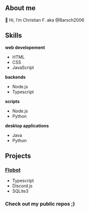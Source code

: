 ## __About me__
👋 Hi, I’m Christian F. aka  @Barsch2006

## __Skills__
__web developement__
- HTML
- CSS
- JavaScript

__backends__
- Node.js
- Typescript

__scripts__
- Node.js
- Python

__desktop applications__
- Java
- Python

## __Projects__
  ### <a href="https://github.com/Mickhat/FloBot/">Flobot</a>
  - Typescript
  - Discord.js
  - SQLite3
  ### Check out my public repos ;)
